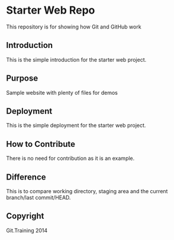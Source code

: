 # Starter Web Repo

This repository is for showing how Git and GitHub work

## Introduction

This is the simple introduction for the starter web project.

## Purpose

Sample website with plenty of files for demos

## Deployment

This is the simple deployment for the starter web project.

## How to Contribute

There is no need for contribution as it is an example.

## Difference

This is to compare working directory, staging area and the current branch/last commit/HEAD.

## Copyright

Git.Training 2014